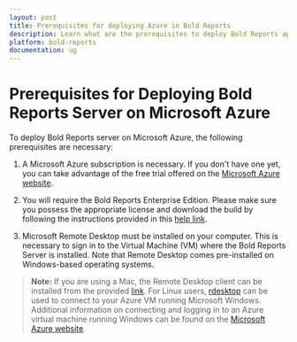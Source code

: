 ```yaml
---
layout: post
title: Prerequisites for deploying Azure in Bold Reports
description: Learn what are the prerequisites to deploy Bold Reports application in Azure Service and know its recommended specifications.
platform: bold-reports
documentation: ug
---
```


# Prerequisites for Deploying Bold Reports Server on Microsoft Azure

To deploy Bold Reports server on Microsoft Azure, the following prerequisites are necessary:

1. A Microsoft Azure subscription is necessary. If you don't have one yet, you can take advantage of the free trial offered on the [Microsoft Azure website](https://azure.microsoft.com/en-us/free/).

2. You will require the Bold Reports Enterprise Edition. Please make sure you possess the appropriate license and download the build by following the instructions provided in this [help link](../../../getting-started/#registration-and-download).

3. Microsoft Remote Desktop must be installed on your computer. This is necessary to sign in to the Virtual Machine (VM) where the Bold Reports Server is installed. Note that Remote Desktop comes pre-installed on Windows-based operating systems.

> **Note:**  If you are using a Mac, the Remote Desktop client can be installed from the provided [link](https://apps.microsoft.com/detail/9WZDNCRFJ3PS?activetab=pivot%3Aoverviewtab&hl=en-us&gl=US). For Linux users, [rdesktop](http://www.rdesktop.org/) can be used to connect to your Azure VM running Microsoft Windows. Additional information on connecting and logging in to an Azure virtual machine running Windows can be found on the [Microsoft Azure website](https://learn.microsoft.com/en-us/azure/virtual-machines/windows/connect-rdp).